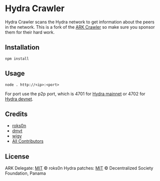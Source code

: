 # Hydra Crawler

Hydra Crawler scans the Hydra network to get information about the peers in the network.
This is a fork of the [ARK Crawler](https://github.com/deadlock-delegate/crawler/) so make sure
you sponsor them for their hard work.

## Installation

`npm install`

## Usage

`node . http://<ip>:<port>`

For port use the p2p port, which is 4701 for [Hydra mainnet](http://hydra.iop.global/) or
4702 for [Hydra devnet](http://dev.hydra.iop.global/).

## Credits

- [roks0n](https://github.com/roks0n)
- [dmvt](https://github.com/dmvt)
- [wigy](https://github.com/wigy-opensource-developer/)
- [All Contributors](../../contributors)

## License

ARK Delegate: [MIT](LICENSE) © roks0n
Hydra patches: [MIT](LICENSE) © Decentralized Society Foundation, Panama
